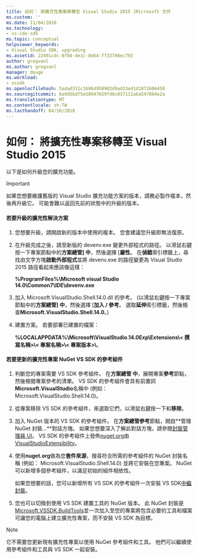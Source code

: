 ```yaml
---
title: 如何： 將擴充性專案移轉至 Visual Studio 2015 |Microsoft 文件
ms.custom: ''
ms.date: 11/04/2016
ms.technology:
- vs-ide-sdk
ms.topic: conceptual
helpviewer_keywords:
- Visual Studio SDK, upgrading
ms.assetid: 22491cdc-8f04-4e1c-8eb4-ff33798ec792
author: gregvanl
ms.author: gregvanl
manager: douge
ms.workload:
- vssdk
ms.openlocfilehash: 5adad311c1696d958902d9ad33ed1d1872606458
ms.sourcegitcommit: 6a9d5bd75e50947659fd6c837111a6a547884e2a
ms.translationtype: MT
ms.contentlocale: zh-TW
ms.lasthandoff: 04/16/2018
---
```

# <a name="how-to-migrate-extensibility-projects-to-visual-studio-2015"></a>如何： 將擴充性專案移轉至 Visual Studio 2015
以下是如何升級您的擴充功能。  
  
> [!IMPORTANT]
>  如果您想要維護舊版的 Visual Studio 擴充功能方案的版本，請務必製作複本，然後再升級它。 可能會難以返回先前的狀態中的升級的版本。  
  
#### <a name="to-upgrade-an-extensibility-solution"></a>若要升級的擴充性解決方案  
  
1.  您想要升級，請開啟新的版本中使用的複本。 您會建議您升級即無法復原。  
  
2.  在升級完成之後，請至新版的 devenv.exe 變更外部程式的路徑。 以滑鼠右鍵按一下專案節點中的**方案總管] 中**，然後選擇 [**屬性**。 在**偵錯**索引標籤上，尋找由文字方塊**啟動外部程式**並將 devenv.exe 的路徑變更為 Visual Studio 2015 路徑看起來應該像這樣：  
  
     **%ProgramFiles%\Microsoft visual Studio 14.0\Common7\IDE\devenv.exe**  
  
3.  加入 Microsoft.VisualStudio.Shell.14.0.dll 的參考。 (以滑鼠右鍵按一下專案節點中的**方案總管] 中**，然後選擇 [**加入 / 參考**。 選取**延伸**索引標籤，然後檢查**Microsoft.VisualStudio.Shell.14.0**。)  
  
4.  建置方案。 若要部署已建置的檔案：  
  
     **%LOCALAPPDATA%\Microsoft\VisualStudio.14.0Exp\Extensions\\< 撰寫名稱\>\\< 專案名稱\>\\< 專案版本\>\\**。  
  
#### <a name="to-update-an-extensibility-project-to-nuget-vs-sdk-reference-assemblies"></a>若要更新的擴充性專案 NuGet VS SDK 的參考組件  
  
1.  判斷您的專案需要 VS SDK 參考組件。  在**方案總管 中**，展開專案**參考**節點，然後檢閱專案參考的清單。  VS SDK 的參考組件會具有前置詞**Microsoft.VisualStudio**名稱中 (例如： Microsoft.VisualStudio.Shell.14.0)。  
  
2.  從專案移除 VS SDK 的參考組件，來選取它們，以滑鼠右鍵按一下和**移除**。  
  
3.  加入 NuGet 版本的 VS SDK 的參考組件。  在**方案總管參考**節點，開啟**管理 NuGet 封裝...**對話方塊。  如果您想要深入了解此對話方塊，請參閱[封裝管理員 UI](/NuGet/Tools/Package-Manager-UI)。 VS SDK 的參考組件上發佈[nuget.org](http://www.nuget.org)由[VisualStudioExtensibility](http://www.nuget.org/profiles/VisualStudioExtensibility)。  
  
4.  使用**nuget.org**做為您**套件來源**，搜尋符合所需的參考組件的 NuGet 封裝名稱 (例如： Microsoft.VisualStudio.Shell.14.0) 並將它安裝在您專案。  NuGet 可以新增多個參考組件，以滿足初始的組件相依性。  
  
     如果您想要的話，您可以新增所有 VS SDK 的參考組件一次安裝 VS SDK[中繼封裝](http://www.nuget.org/packages/VSSDK_Reference_Assemblies)。  
  
5.  您也可以切換到使用 VS SDK 建置工具的 NuGet 版本。 此 NuGet 封裝是[Microsoft.VSSDK.BuildTools](http://www.nuget.org/packages/Microsoft.VSSDK.BuildTools)並一次加入至您的專案將包含必要的工具和檔案可讓您的電腦上建立擴充性專案，而不安裝 VS SDK 為目標。  
  
> [!NOTE]
>  它不需要您更新現有擴充性專案以使用 NuGet 參考組件和工具。  他們可以繼續使用參考組件和工具與 VS SDK 一起安裝。
